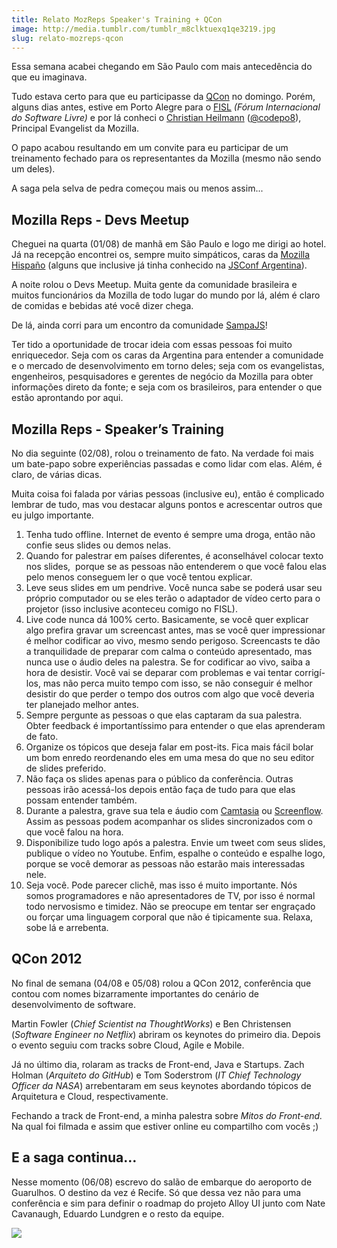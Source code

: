 ```yaml
---
title: Relato MozReps Speaker's Training + QCon
image: http://media.tumblr.com/tumblr_m8clktuexq1qe3219.jpg
slug: relato-mozreps-qcon
---
```


Essa semana acabei chegando em São Paulo com mais antecedência do que eu imaginava.

Tudo estava certo para que eu participasse da [QCon](http://qconsp.com/) no domingo. Porém, alguns dias antes, estive em Porto Alegre para o [FISL](http://fisl.org.br) _(Fórum Internacional do Software Livre)_ e por lá conheci o [Christian Heilmann](http://christianheilmann.com) ([@codepo8](http://twitter.com/codepo8)), Principal Evangelist da Mozilla.

O papo acabou resultando em um convite para eu participar de um treinamento fechado para os representantes da Mozilla (mesmo não sendo um deles).

A saga pela selva de pedra começou mais ou menos assim...

<!-- more -->

## Mozilla Reps - Devs Meetup

Cheguei na quarta (01/08) de manhã em São Paulo e logo me dirigi ao hotel. Já na recepção encontrei os, sempre muito simpáticos, caras da [Mozilla Hispaño](http://www.mozilla-hispano.org/) (alguns que inclusive já tinha conhecido na [JSConf Argentina](http://jsconf.com.ar)).

A noite rolou o Devs Meetup. Muita gente da comunidade brasileira e muitos funcionários da Mozilla de todo lugar do mundo por lá, além é claro de comidas e bebidas até você dizer chega.

De lá, ainda corri para um encontro da comunidade [SampaJS](http://sampajs.com)!

Ter tido a oportunidade de trocar ideia com essas pessoas foi muito enriquecedor. Seja com os caras da Argentina para entender a comunidade e o mercado de desenvolvimento em torno deles; seja com os evangelistas, engenheiros, pesquisadores e gerentes de negócio da Mozilla para obter informações direto da fonte; e seja com os brasileiros, para entender o que estão aprontando por aqui.

## Mozilla Reps - Speaker’s Training

No dia seguinte (02/08), rolou o treinamento de fato. Na verdade foi mais um bate-papo sobre experiências passadas e como lidar com elas. Além, é claro, de várias dicas.

Muita coisa foi falada por várias pessoas (inclusive eu), então é complicado lembrar de tudo, mas vou destacar alguns pontos e acrescentar outros que eu julgo importante.

1.  Tenha tudo offline. Internet de evento é sempre uma droga, então não confie seus slides ou demos nelas. 
2.  Quando for palestrar em países diferentes, é aconselhável colocar texto nos slides,  porque se as pessoas não entenderem o que você falou elas pelo menos conseguem ler o que você tentou explicar.
3.  Leve seus slides em um pendrive. Você nunca sabe se poderá usar seu próprio computador ou se eles terão o adaptador de vídeo certo para o projetor (isso inclusive aconteceu comigo no FISL).
4.  Live code nunca dá 100% certo. Basicamente, se você quer explicar algo prefira gravar um screencast antes, mas se você quer impressionar é melhor codificar ao vivo, mesmo sendo perigoso. Screencasts te dão a tranquilidade de preparar com calma o conteúdo apresentado, mas nunca use o áudio deles na palestra. Se for codificar ao vivo, saiba a hora de desistir. Você vai se deparar com problemas e vai tentar corrigí-los, mas não perca muito tempo com isso, se não conseguir é melhor desistir do que perder o tempo dos outros com algo que você deveria ter planejado melhor antes.
5.  Sempre pergunte as pessoas o que elas captaram da sua palestra. Obter feedback é importantíssimo para entender o que elas aprenderam de fato.
6.  Organize os tópicos que deseja falar em post-its. Fica mais fácil bolar um bom enredo reordenando eles em uma mesa do que no seu editor de slides preferido.
7.  Não faça os slides apenas para o público da conferência. Outras pessoas irão acessá-los depois então faça de tudo para que elas possam entender também.
8.  Durante a palestra, grave sua tela e áudio com [Camtasia](http://www.baixaki.com.br/download/camtasia-studio.htm) ou [Screenflow](http://www.baixaki.com.br/mac/download/screen-flow.htm). Assim as pessoas podem acompanhar os slides sincronizados com o que você falou na hora.
9.  Disponibilize tudo logo após a palestra. Envie um tweet com seus slides, publique o vídeo no Youtube. Enfim, espalhe o conteúdo e espalhe logo, porque se você demorar as pessoas não estarão mais interessadas nele.
10.  Seja você. Pode parecer clichê, mas isso é muito importante. Nós somos programadores e não apresentadores de TV, por isso é normal todo nervosismo e timidez. Não se preocupe em tentar ser engraçado ou forçar uma linguagem corporal que não é tipicamente sua. Relaxa, sobe lá e arrebenta.

## QCon 2012

No final de semana (04/08 e 05/08) rolou a QCon 2012, conferência que contou com nomes bizarramente importantes do cenário de desenvolvimento de software. 

Martin Fowler (_Chief Scientist na ThoughtWorks_) e Ben Christensen (_Software Engineer no Netflix_) abriram os keynotes do primeiro dia. Depois o evento seguiu com tracks sobre Cloud, Agile e Mobile.

Já no último dia, rolaram as tracks de Front-end, Java e Startups. Zach Holman (_Arquiteto do GitHub_) e Tom Soderstrom (_IT Chief Technology Officer da NASA_) arrebentaram em seus keynotes abordando tópicos de Arquitetura e Cloud, respectivamente. 

Fechando a track de Front-end, a minha palestra sobre _Mitos do Front-end._ Na qual foi filmada e assim que estiver online eu compartilho com vocês ;)

## E a saga continua…

Nesse momento (06/08) escrevo do salão de embarque do aeroporto de Guarulhos. O destino da vez é Recife. Só que dessa vez não para uma conferência e sim para definir o roadmap do projeto Alloy UI junto com Nate Cavanaugh, Eduardo Lundgren e o resto da equipe.

![](http://media.tumblr.com/tumblr_m8ep4iryBt1qe3219.jpg)